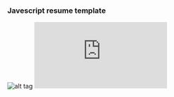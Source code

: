 
### Javescript resume template



![alt tag]( http://jciclitira.com/resume/images/demo.png)
![alt tag]( http://jciclitira.com/resume/images/cv-pdf.pdf)
